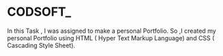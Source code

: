# CODSOFT_
In this  Task , I was assigned to make a personal Portfolio. So ,I created my personal Portfolio using HTML ( Hyper Text Markup Language) and CSS ( Cascading Style Sheet).
